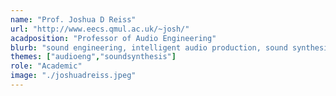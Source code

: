 ```yaml
---
name: "Prof. Joshua D Reiss"
url: "http://www.eecs.qmul.ac.uk/~josh/"
acadposition: "Professor of Audio Engineering"
blurb: "sound engineering, intelligent audio production, sound synthesis, audio effects, automatic mixing"
themes: ["audioeng","soundsynthesis"]
role: "Academic"
image: "./joshuadreiss.jpeg"
---
```

